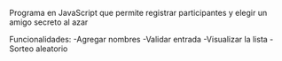 Programa en JavaScript que permite registrar participantes y elegir un amigo secreto al azar

Funcionalidades:
-Agregar nombres
-Validar entrada
-Visualizar la lista
-Sorteo aleatorio
